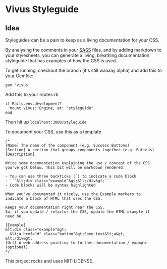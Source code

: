 # Vivus Styleguide

## Idea

Styleguides can be a pain to keep as a living documentation for your CSS.

By analysing the comments in your [SASS](http://sass-lang.com/) files, and by adding markdown to your stylesheets, you can generate a living, breathing documentation styleguide that has examples of how the CSS is used.

To get running, checkout the branch (it's still waaaay alpha) and add this to your Gemfile:
```
gem 'vivus'
```

Add this to your routes.rb
```
if Rails.env.development?
  mount Vivus::Engine, at: "styleguide"
end
```

Then hit up ```localhost:3000/styleguide```

To document your CSS, use this as a template
```
/*
[Name] The name of the component (e.g. Success Buttons)
[Section] A section that groups components together (e.g. Buttons)
[Description]

Write some documentation explaining the use / concept of the CSS
you've got below. This bit will be markdown rendered.

- You can use three backticks (`) to indicate a code block
- ```&lt;div class="example"&gt;&lt;/div&gt;```
- Code blocks will be syntax highlighted

When you've documented it nicely, use the Example markers to
indicate a block of HTML that uses the CSS.

Keeps your documentation right near the CSS.
So, if you update / refactor the CSS, update the HTML example if
need be.

[Example]
&lt;div class="example"&gt;
  &lt;a href="#" class="button"&gt;Some text&lt;a&gt;
&lt;/div&gt;
[Url] A web address pointing to further documentation / example (optional)
*/
```

This project rocks and uses MIT-LICENSE.
